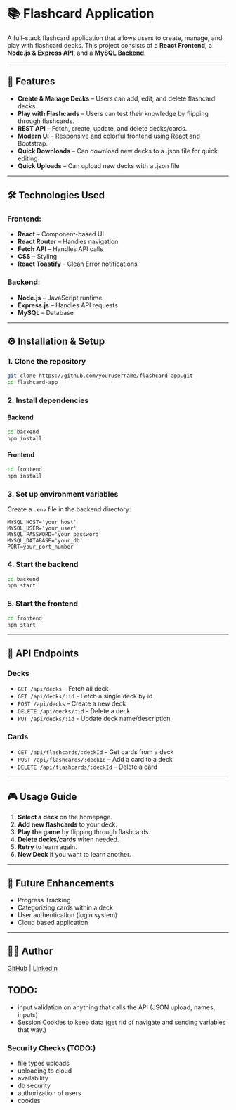 # 📚 Flashcard Application

A full-stack flashcard application that allows users to create, manage, and play with flashcard decks. This project consists of a **React Frontend**, a **Node.js & Express API**, and a **MySQL Backend**.

---

## 🚀 Features
- **Create & Manage Decks** – Users can add, edit, and delete flashcard decks.
- **Play with Flashcards** – Users can test their knowledge by flipping through flashcards.
- **REST API** – Fetch, create, update, and delete decks/cards.
- **Modern UI** – Responsive and colorful frontend using React and Bootstrap.
- **Quick Downloads** – Can download new decks to a .json file for quick editing
- **Quick Uploads** – Can upload new decks with a .json file

---

## 🛠️ Technologies Used

### **Frontend:**
- **React** – Component-based UI
- **React Router** – Handles navigation
- **Fetch API** – Handles API calls
- **CSS** – Styling
- **React Toastify** - Clean Error notifications

### **Backend:**
- **Node.js** – JavaScript runtime
- **Express.js** – Handles API requests
- **MySQL** – Database

---

## ⚙️ Installation & Setup

### **1. Clone the repository**
```sh
git clone https://github.com/yourusername/flashcard-app.git
cd flashcard-app
```

### **2. Install dependencies**
#### **Backend**
```sh
cd backend
npm install
```

#### **Frontend**
```sh
cd frontend
npm install
```

### **3. Set up environment variables**
Create a `.env` file in the backend directory:
```
MYSQL_HOST='your_host'
MYSQL_USER='your_user'
MYSQL_PASSWORD='your_password'
MYSQL_DATABASE='your_db'
PORT=your_port_number 
```

### **4. Start the backend**
```sh
cd backend
npm start
```

### **5. Start the frontend**
```sh
cd frontend
npm start
```

---

## 📡 API Endpoints

### **Decks**
- `GET /api/decks` – Fetch all deck
- `GET /api/decks/:id` - Fetch a single deck by id
- `POST /api/decks` – Create a new deck
- `DELETE /api/decks/:id` – Delete a deck
- `PUT /api/decks/:id` - Update deck name/description

### **Cards**
- `GET /api/flashcards/:deckId` – Get cards from a deck
- `POST /api/flashcards/:deckId` – Add a card to a deck
- `DELETE /api/flashcards/:deckId` – Delete a card

---

## 🎮 Usage Guide

1. **Select a deck** on the homepage.
2. **Add new flashcards** to your deck.
3. **Play the game** by flipping through flashcards.
4. **Delete decks/cards** when needed.
5. **Retry** to learn again.
6. **New Deck** if you want to learn another.

---

## 📌 Future Enhancements
- Progress Tracking
- Categorizing cards within a deck
- User authentication (login system)
- Cloud based application

---

## 👨‍💻 Author 
[GitHub](https://github.com/TylerRollo) | [LinkedIn](https://linkedin.com/in/tyler-rollo)


## TODO:
- input validation on anything that calls the API (JSON upload, names, inputs)
- Session Cookies to keep data (get rid of navigate and sending variables that way.)

### Security Checks (TODO:)
- file types uploads
- uploading to cloud
- availability
- db security
- authorization of users
- cookies
